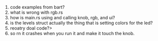 1. code examples from bart?
2. what is wrong with rgb.rs
3. how is main.rs using and calling knob, rgb, and ui?
4. is the levels struct actually the thing that is setting colors for the led?
5. reoatry doal code?>
6. so rn it crashes when you run it and make it touch the knob.
